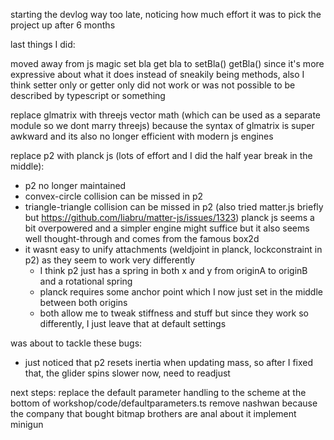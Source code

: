 
starting the devlog way too late, noticing how much effort it was to pick the project up after 6 months

last things I did:

moved away from js magic set bla get bla to setBla() getBla() since it's more expressive about what it does instead of sneakily being methods, also I think setter only or getter only did not work or was not possible to be described by typescript or something

replace glmatrix with threejs vector math (which can be used as a separate module so we dont marry threejs) because the syntax of glmatrix is super awkward and its also no longer efficient with modern js engines

replace p2 with planck js (lots of effort and I did the half year break in the middle):
- p2 no longer maintained
- convex-circle collision can be missed in p2
- triangle-triangle collision can be missed in p2
(also tried matter.js briefly but https://github.com/liabru/matter-js/issues/1323)
planck js seems a bit overpowered and a simpler engine might suffice but it also seems well thought-through and comes from the famous box2d
- it wasnt easy to unify attachments (weldjoint in planck, lockconstraint in p2) as they seem to work very differently
    - I think p2 just has a spring in both x and y from originA to originB and a rotational spring
    - planck requires some anchor point which I now just set in the middle between both origins
    - both allow me to tweak stiffness and stuff but since they work so differently, I just leave that at default settings

was about to tackle these bugs:
* just noticed that p2 resets inertia when updating mass, so after I fixed that, the glider spins slower now, need to readjust

next steps:
replace the default parameter handling to the scheme at the bottom of workshop/code/defaultparameters.ts
remove nashwan because the company that bought bitmap brothers are anal about it
implement minigun

